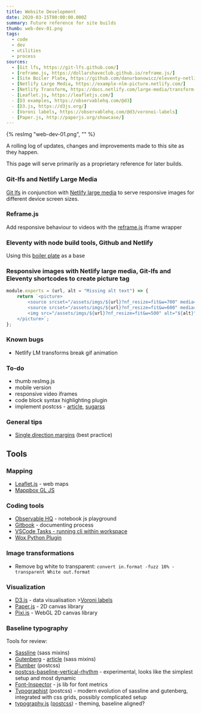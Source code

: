 ```yaml
---
title: Website Development
date: 2020-03-15T00:00:00.000Z
summary: Future reference for site builds
thumb: web-dev-01.png
tags:
  - code
  - dev
  - utilities
  - process
sources:
  - [Git lfs, https://git-lfs.github.com/]
  - [reframe.js, https://dollarshaveclub.github.io/reframe.js/]
  - [Site Boiler Plate, https://github.com/danurbanowicz/eleventy-netlify-boilerplate]
  - [Netlify Large Media, https://example-nlm-picture.netlify.com/]
  - [Netlify Transform, https://docs.netlify.com/large-media/transform-images/#smartcrop]
  - [Leaflet.js, https://leafletjs.com/]
  - [D3 examples, https://observablehq.com/@d3]
  - [D3.js, https://d3js.org/]
  - [Voroni labels, https://observablehq.com/@d3/voronoi-labels]
  - [Paper.js, http://paperjs.org/showcase/]
---
```


{% resImg "web-dev-01.png", "" %}

A rolling log of updates, changes and improvements made to this site as they happen.

This page will serve primarily as a proprietary reference for later builds.

### Git-lfs and Netlify Large Media

[Git lfs](https://git-lfs.github.com/) in conjunction with [Netlify large media](https://docs.netlify.com/large-media/overview/) to serve responsive images for different device screen sizes.

### Reframe.js

Add responsive behaviour to videos with the [reframe.js](https://dollarshaveclub.github.io/reframe.js/) iframe wrapper

### Eleventy with node build tools, Github and Netlify

Using this [boiler plate](https://github.com/danurbanowicz/eleventy-netlify-boilerplate) as a base

### Responsive images with Netlify large media, Git-lfs and Eleventy shortcodes to create picture tag

```js
module.exports = (url, alt = "Missing alt text") => {
    return `<picture>
        <source srcset="/assets/imgs/${url}?nf_resize=fit&w=700" media="(min-width: 1200px)">
        <source srcset="/assets/imgs/${url}?nf_resize=fit&w=600" media="(min-width: 740px)">
        <img src="/assets/imgs/${url}?nf_resize=fit&w=500" alt="${alt}" />
    </picture>`;
};
```

### Known bugs
  - Netlify LM transforms break gif animation

### To-do
  - thumb resImg.js
  - mobile version
  - responsive video iframes
  - code block syntax highlighting plugin
  - implement postcss - [article](https://medium.com/@im.simonecorsi/moving-from-sass-to-postcss-why-what-and-how-f68b1bc760dc), [sugarss](https://github.com/postcss/sugarss)

### General tips
  - [Single direction margins](https://csswizardry.com/2012/06/single-direction-margin-declarations/) (best practice)

## Tools

### Mapping
  - [Leaflet.js]() - web maps
  - [Mappbox GL JS](https://docs.mapbox.com/mapbox-gl-js/api/#scalecontrol)

### Coding tools
  - [Observable HQ](https://observablehq.com/) - notebook js playground
  - [Gitbook](https://www.gitbook.com/) - documenting process
  - [VSCode Tasks - running cli within workspace](https://code.visualstudio.com/docs/editor/tasks)
  - [Wox Python Plugin](http://doc.wox.one/en/plugin/python_plugin.html)

### Image transformations
  - Remove bg white to transparent: ```convert in.format -fuzz 10% -transparent White out.format```

### Visualization
  - [D3.js](https://d3js.org/) - data visualisation >[Voroni labels](https://observablehq.com/@d3/voronoi-labels)
  - [Paper.js](http://paperjs.org/showcase/) - 2D canvas library
  - [Pixi.js](https://pixijs.download/dev/docs/index.html) - WebGL 2D canvas library

### Baseline typography

Tools for review:
  - [Sassline](https://medium.com/@jakegiltsoff/sassline-v2-0-e424b2881e7e) (sass mixins)
  - [Gutenberg](http://matejlatin.github.io/Gutenberg/) - [article](https://betterwebtype.com/articles/2018/10/15/rhythm-in-web-typography/) (sass mixins)
  - [Plumber](https://jamonserrano.github.io/plumber-sass/) (postcss)
  - [postcss-baseline-vertical-rhythm](https://www.npmjs.com/package/postcss-baseline-vertical-rhythm) - experimental, looks like the simplest setup and most dynamic
  - [Font-Inspector](https://opentype.js.org/font-inspector.html) - js lib for font metrics
  - [Typographist](https://www.npmjs.com/package/@typographist/postcss) (postcss) - modern evolution of sassline and gutenberg, integrated with css grids, possibly complicated setup
  - [typography.js](https://github.com/KyleAMathews/typography.js) ([postcss](https://github.com/BarryThePenguin/postcss-typography)) - theming, baseline aligned?
